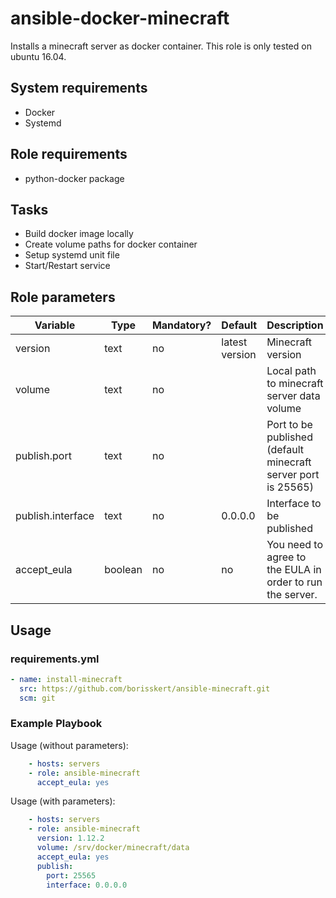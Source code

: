 # ansible-docker-minecraft

Installs a minecraft server as docker container.
This role is only tested on ubuntu 16.04.

## System requirements

* Docker
* Systemd

## Role requirements

* python-docker package

## Tasks

* Build docker image locally
* Create volume paths for docker container
* Setup systemd unit file
* Start/Restart service

## Role parameters

| Variable      | Type | Mandatory? | Default | Description           |
|---------------|------|------------|---------|-----------------------|
| version       | text | no         | latest version | Minecraft version     |
| volume        | text | no         | <empty>        | Local path to minecraft server data volume |
| publish.port   | text | no        | <empty>        | Port to be published (default minecraft server port is 25565) |
| publish.interface | text | no     | 0.0.0.0        | Interface to be published                                     |
| accept_eula       | boolean | no  | no             | You need to agree to the EULA in order to run the server.     |

## Usage

### requirements.yml

```yaml
- name: install-minecraft
  src: https://github.com/borisskert/ansible-minecraft.git
  scm: git
```

### Example Playbook

Usage (without parameters):

```yaml
    - hosts: servers
    - role: ansible-minecraft
      accept_eula: yes
```

Usage (with parameters):

```yaml
    - hosts: servers
    - role: ansible-minecraft
      version: 1.12.2
      volume: /srv/docker/minecraft/data
      accept_eula: yes
      publish:
        port: 25565
        interface: 0.0.0.0
```
